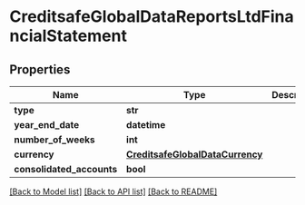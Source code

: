 # CreditsafeGlobalDataReportsLtdFinancialStatement

## Properties
Name | Type | Description | Notes
------------ | ------------- | ------------- | -------------
**type** | **str** |  | [optional] 
**year_end_date** | **datetime** |  | [optional] 
**number_of_weeks** | **int** |  | [optional] 
**currency** | [**CreditsafeGlobalDataCurrency**](CreditsafeGlobalDataCurrency.md) |  | [optional] 
**consolidated_accounts** | **bool** |  | [optional] 

[[Back to Model list]](../README.md#documentation-for-models) [[Back to API list]](../README.md#documentation-for-api-endpoints) [[Back to README]](../README.md)

